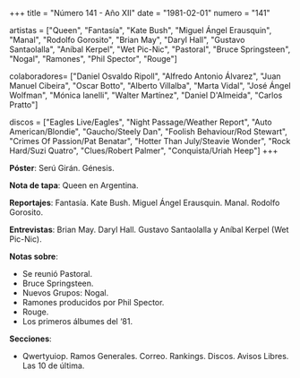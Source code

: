 +++
title = "Número 141 - Año XII"
date = "1981-02-01"
numero = "141"

artistas = ["Queen", "Fantasía", "Kate Bush", "Miguel Ángel Erausquin", "Manal", "Rodolfo Gorosito", "Brian May", "Daryl Hall", "Gustavo Santaolalla", "Aníbal Kerpel", "Wet Pic-Nic", "Pastoral", "Bruce Springsteen", "Nogal", "Ramones", "Phil Spector", "Rouge"]

colaboradores= ["Daniel Osvaldo Ripoll", "Alfredo Antonio Álvarez", "Juan Manuel Cibeira", "Oscar Botto", "Alberto Villalba", "Marta Vidal", "José Ángel Wolfman", "Mónica Ianelli", "Walter Martínez", "Daniel D'Almeida", "Carlos Pratto"]

discos = ["Eagles Live/Eagles", "Night Passage/Weather Report", "Auto American/Blondie", "Gaucho/Steely Dan", "Foolish Behaviour/Rod Stewart", "Crimes Of Passion/Pat Benatar", "Hotter Than July/Steavie Wonder", "Rock Hard/Suzi Quatro", "Clues/Robert Palmer", "Conquista/Uriah Heep"]
+++

**Póster**: Serú Girán. Génesis.

**Nota de tapa**: Queen en Argentina.

**Reportajes**: Fantasía. Kate Bush. Miguel Ángel Erausquin. Manal. Rodolfo Gorosito.

**Entrevistas**: Brian May. Daryl Hall. Gustavo Santaolalla y Aníbal Kerpel (Wet Pic-Nic).

**Notas sobre**:

- Se reunió Pastoral.
- Bruce Springsteen.
- Nuevos Grupos: Nogal.
- Ramones producidos por Phil Spector.
- Rouge.
- Los primeros álbumes del ‘81.

**Secciones**:

- Qwertyuiop. Ramos Generales. Correo. Rankings. Discos. Avisos Libres. Las 10 de última.

